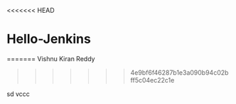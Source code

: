 <<<<<<< HEAD
# Hello-Jenkins
=======
Vishnu Kiran Reddy
>>>>>>> 4e9bf6f46287b1e3a090b94c02bff5c04ec22c1e

sd
vccc